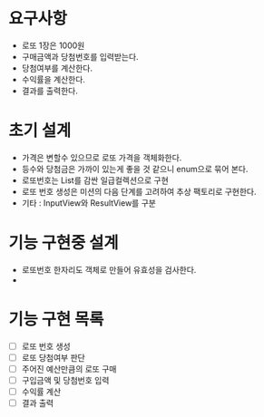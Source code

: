 # 요구사항 
- 로또 1장은 1000원 
- 구매금액과 당첨번호를 입력받는다. 
- 당첨여부를 계산한다. 
- 수익률을 계산한다. 
- 결과를 출력한다.

# 초기 설계
- 가격은 변할수 있으므로 로또 가격을 객체화한다. 
- 등수와 당첨금은 가까이 있는게 좋을 것 같으니 enum으로 묶어 본다. 
- 로또번호는 List<Integer>를 감싼 일급컬렉션으로 구현
- 로또 번호 생성은 미션의 다음 단계를 고려하여 추상 팩토리로 구현한다.
- 기타 : InputView와 ResultView를 구분

# 기능 구현중 설계
- 로또번호 한자리도 객체로 만들어 유효성을 검사한다.
- 

# 기능 구현 목록
- [ ] 로또 번호 생성
- [ ] 로또 당첨여부 판단
- [ ] 주어진 예산만큼의 로또 구매
- [ ] 구입금액 및 당첨번호 입력
- [ ] 수익률 계산 
- [ ] 결과 출력